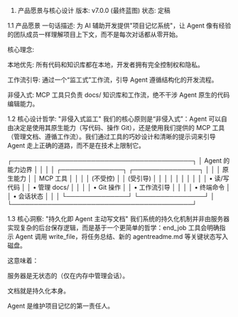 1. 产品愿景与核心设计
版本: v7.0.0 (最终蓝图)
状态: 定稿

1.1 产品愿景
一句话描述:
为 AI 辅助开发提供"项目记忆系统"，让 Agent 像有经验的团队成员一样理解项目上下文，而不是每次对话都从零开始。

核心理念:

本地优先: 所有代码和知识库都在本地，开发者拥有完全控制权和隐私。

工作流引导: 通过一个“监工式”工作流，引导 Agent 遵循结构化的开发流程。

非侵入式: MCP 工具只负责 docs/ 知识库和工作流，绝不干涉 Agent 原生的代码编辑能力。

1.2 核心设计哲学: "非侵入式监工"
我们的核心原则是“非侵入式”：Agent 可以自由决定是使用其原生能力（写代码、操作 Git），还是使用我们提供的 MCP 工具（管理文档、遵循工作流）。我们通过工具的巧妙设计和清晰的提示词来引导 Agent 走上正确的道路，而不是在技术上限制它。

┌─────────────────────────────────────────┐
│              Agent 的能力边界                │
│                                         │
│  ┌──────────────┐      ┌───────────────┐  │
│  │  原生能力      │      │  MCP 工具       │  │
│  │ (不受控)      │      │ (受引导)      │  │
│  │              │      │               │  │
│  │ • 读/写代码   │      │ • 管理 docs/    │  │
│  │ • Git 操作    │      │ • 工作流引导    │  │
│  │ • 终端命令    │      │ • 会话状态      │  │
│  └──────────────┘      └───────────────┘  │
└─────────────────────────────────────────┘

1.3 核心洞察: "持久化即 Agent 主动写文档"
我们系统的持久化机制并非由服务器实现复杂的后台保存逻辑，而是基于一个更简单的哲学：end_job 工具会明确指示 Agent 调用 write_file，将任务总结、新的 agentreadme.md 等关键状态写入磁盘。

这意味着：

服务器是无状态的（仅在内存中管理会话）。

文档就是持久化本身。

Agent 是维护项目记忆的第一责任人。
